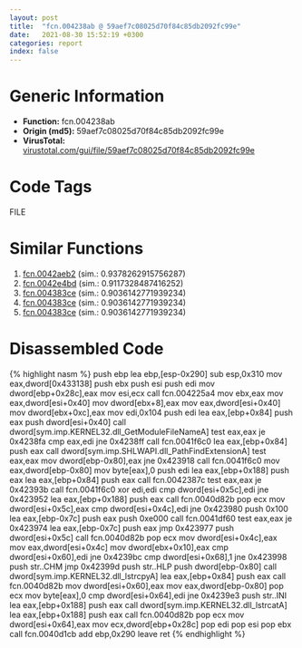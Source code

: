 ```yaml
---
layout: post
title:  "fcn.004238ab @ 59aef7c08025d70f84c85db2092fc99e"
date:   2021-08-30 15:52:19 +0300
categories: report
index: false
---
```


# Generic Information
- **Function:** fcn.004238ab
- **Origin (md5):** 59aef7c08025d70f84c85db2092fc99e
- **VirusTotal:** [virustotal.com/gui/file/59aef7c08025d70f84c85db2092fc99e][virustotal_ref]

# Code Tags
<span class="tag" id="FILE">FILE</span>


# Similar Functions

1. [fcn.0042aeb2][similar_1_ref] (sim.: 0.9378262915756287)
2. [fcn.0042e4bd][similar_2_ref] (sim.: 0.9117328487416252)
3. [fcn.004383ce][similar_3_ref] (sim.: 0.9036142771939234)
4. [fcn.004383ce][similar_4_ref] (sim.: 0.9036142771939234)
5. [fcn.004383ce][similar_5_ref] (sim.: 0.9036142771939234)


# Disassembled Code

{% highlight nasm %}
push ebp
lea ebp,[esp-0x290]
sub esp,0x310
mov eax,dword[0x433138]
push ebx
push esi
push edi
mov dword[ebp+0x28c],eax
mov esi,ecx
call fcn.004225a4
mov ebx,eax
mov eax,dword[esi+0x40]
mov dword[ebx+8],eax
mov eax,dword[esi+0x40]
mov dword[ebx+0xc],eax
mov edi,0x104
push edi
lea eax,[ebp+0x84]
push eax
push dword[esi+0x40]
call dword[sym.imp.KERNEL32.dll_GetModuleFileNameA]
test eax,eax
je 0x4238fa
cmp eax,edi
jne 0x4238ff
call fcn.0041f6c0
lea eax,[ebp+0x84]
push eax
call dword[sym.imp.SHLWAPI.dll_PathFindExtensionA]
test eax,eax
mov dword[ebp-0x80],eax
jne 0x423918
call fcn.0041f6c0
mov eax,dword[ebp-0x80]
mov byte[eax],0
push edi
lea eax,[ebp+0x188]
push eax
lea eax,[ebp+0x84]
push eax
call fcn.0042387c
test eax,eax
je 0x42393b
call fcn.0041f6c0
xor edi,edi
cmp dword[esi+0x5c],edi
jne 0x423952
lea eax,[ebp+0x188]
push eax
call fcn.0040d82b
pop ecx
mov dword[esi+0x5c],eax
cmp dword[esi+0x4c],edi
jne 0x423980
push 0x100
lea eax,[ebp-0x7c]
push eax
push 0xe000
call fcn.0041df60
test eax,eax
je 0x423974
lea eax,[ebp-0x7c]
push eax
jmp 0x423977
push dword[esi+0x5c]
call fcn.0040d82b
pop ecx
mov dword[esi+0x4c],eax
mov eax,dword[esi+0x4c]
mov dword[ebx+0x10],eax
cmp dword[esi+0x60],edi
jne 0x4239bc
cmp dword[esi+0x68],1
jne 0x423998
push str..CHM
jmp 0x42399d
push str..HLP
push dword[ebp-0x80]
call dword[sym.imp.KERNEL32.dll_lstrcpyA]
lea eax,[ebp+0x84]
push eax
call fcn.0040d82b
mov dword[esi+0x60],eax
mov eax,dword[ebp-0x80]
pop ecx
mov byte[eax],0
cmp dword[esi+0x64],edi
jne 0x4239e3
push str..INI
lea eax,[ebp+0x188]
push eax
call dword[sym.imp.KERNEL32.dll_lstrcatA]
lea eax,[ebp+0x188]
push eax
call fcn.0040d82b
pop ecx
mov dword[esi+0x64],eax
mov ecx,dword[ebp+0x28c]
pop edi
pop esi
pop ebx
call fcn.0040d1cb
add ebp,0x290
leave 
ret 
{% endhighlight %}


[similar_1_ref]: /report/fcn.0042aeb2@fac4f0be03ac37bd8be7ef737cdcee10
[similar_2_ref]: /report/fcn.0042e4bd@7b00dd8f2abf54a73bfb09681334ff78
[similar_3_ref]: /report/fcn.004383ce@ff219f45286905b4a87327ca719363be
[similar_4_ref]: /report/fcn.004383ce@8e21fa3f0489a6a256cf202e57f712bc
[similar_5_ref]: /report/fcn.004383ce@44e1ffcf4e71f4505c09d520fd75f1e4
[virustotal_ref]: https://www.virustotal.com/gui/file/59aef7c08025d70f84c85db2092fc99e